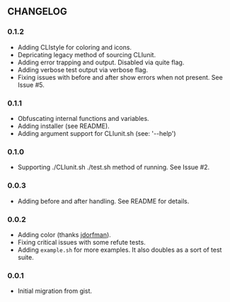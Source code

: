 ## CHANGELOG

### 0.1.2

* Adding CLIstyle for coloring and icons.
* Depricating legacy method of sourcing CLIunit.
* Adding error trapping and output. Disabled via quite flag.
* Adding verbose test output via verbose flag.
* Fixing issues with before and after show errors when not present. See Issue #5.

### 0.1.1

* Obfuscating internal functions and variables.
* Adding installer (see README).
* Adding argument support for CLIunit.sh (see: '--help')

### 0.1.0

* Supporting ./CLIunit.sh ./test.sh method of running. See Issue #2.

### 0.0.3

* Adding before and after handling. See README for details.

### 0.0.2

* Adding color (thanks [jdorfman](https://github.com/jdorfman)).
* Fixing critical issues with some refute tests.
* Adding `example.sh` for more examples. It also doubles as a sort of test suite.

### 0.0.1

* Initial migration from gist.
